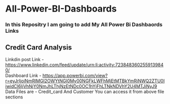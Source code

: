 # All-Power-BI-Dashboards

### In this Repositry I am going to add My All Power Bi Dashbaords Links

## Credit Card Analysis </br>
Linkdin post Link - https://www.linkedin.com/feed/update/urn:li:activity:7238483602559139840/ </br>
Dashboard Link - https://app.powerbi.com/view?r=eyJrIjoiNmRlMGI2OWYtNGI0My00NGFkLWFhMjEtMTBkYmRiNWQ2ZTU0IiwidCI6IjVhNjY0NmJhLThjNzEtNDc0OC1hYjFhLTNkNDVhY2U4MTJiNyJ9   </br>
Data Files are - Credit_card And Customer You can access it from above file sections 

